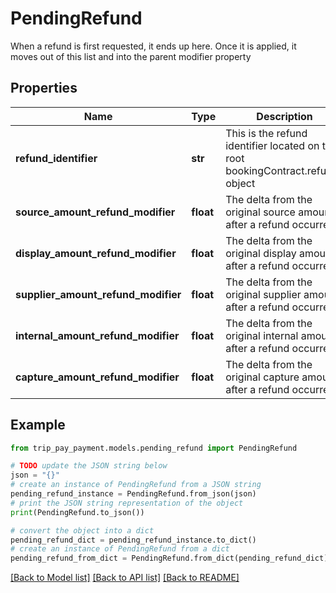 # PendingRefund

When a refund is first requested, it ends up here. Once it is applied, it moves out of this list and into the parent modifier property

## Properties

Name | Type | Description | Notes
------------ | ------------- | ------------- | -------------
**refund_identifier** | **str** | This is the refund identifier located on the root bookingContract.refunds object | 
**source_amount_refund_modifier** | **float** | The delta from the original source amount after a refund occurred | 
**display_amount_refund_modifier** | **float** | The delta from the original display amount after a refund occurred | 
**supplier_amount_refund_modifier** | **float** | The delta from the original supplier amount after a refund occurred | 
**internal_amount_refund_modifier** | **float** | The delta from the original internal amount after a refund occurred | 
**capture_amount_refund_modifier** | **float** | The delta from the original capture amount after a refund occurred | 

## Example

```python
from trip_pay_payment.models.pending_refund import PendingRefund

# TODO update the JSON string below
json = "{}"
# create an instance of PendingRefund from a JSON string
pending_refund_instance = PendingRefund.from_json(json)
# print the JSON string representation of the object
print(PendingRefund.to_json())

# convert the object into a dict
pending_refund_dict = pending_refund_instance.to_dict()
# create an instance of PendingRefund from a dict
pending_refund_from_dict = PendingRefund.from_dict(pending_refund_dict)
```
[[Back to Model list]](../README.md#documentation-for-models) [[Back to API list]](../README.md#documentation-for-api-endpoints) [[Back to README]](../README.md)



